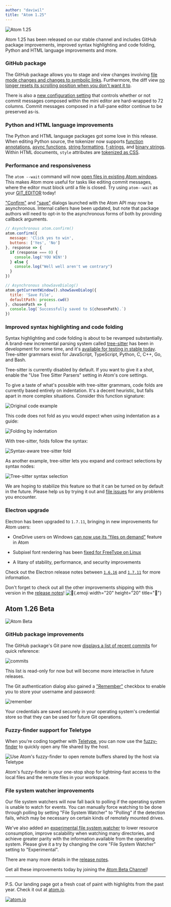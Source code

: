 ```yaml
---
author: "daviwil"
title: "Atom 1.25"
---
```


![Atom 1.25](/assets/images/blog.atom.io/img/posts/release-1-25.png)

Atom 1.25 has been released on our stable channel and includes GitHub package improvements, improved syntax highlighting and code folding, Python and HTML language improvements and more.

<!--more-->

### GitHub package

The GitHub package allows you to stage and view changes involving [file mode changes and changes to symbolic links](https://github.com/atom/github/pull/1275). Furthermore, the diff view [no longer resets its scrolling position when you don't want it to](https://github.com/atom/github/pull/1281).

There is also a [new configuration setting](https://github.com/atom/github/pull/1223) that controls whether or not commit messages composed within the mini editor are hard-wrapped to 72 columns. Commit messages composed in a full-pane editor continue to be preserved as-is.

### Python and HTML language improvements

The Python and HTML language packages got some love in this release. When editing Python source, the tokenizer now supports [function annotations](https://github.com/atom/language-python/pull/228), [async functions](https://github.com/atom/language-python/pull/231), [string formatting](https://github.com/atom/language-python/pull/224), [f-strings](https://github.com/atom/language-python/pull/227), and [binary strings](https://github.com/atom/language-python/pull/232). Within HTML documents, `style` attributes are [tokenized as CSS](https://github.com/atom/language-html/pull/170).

### Performance and responsiveness

The `atom --wait` command will now [open files in existing Atom windows](https://github.com/atom/atom/pull/16497). This makes Atom more useful for tasks like editing commit messages, where the editor must block until a file is closed. Try using `atom--wait` as your [GIT_EDITOR](https://git-scm.com/docs/git-var#git-var-GITEDITOR) today!

["Confirm"](https://github.com/atom/atom/pull/16229) and ["save"](https://github.com/atom/atom/pull/16245) dialogs launched with the Atom API may now be asynchronous. Internal callers have been updated, but note that package authors will need to opt-in to the asynchronous forms of both by providing callback arguments.

```js
// Asynchronous atom.confirm()
atom.confirm({
  message: 'Click yes to win',
  buttons: ['Yes', 'No']
}, response => {
  if (response === 0) {
    console.log('YOU WIN!')
  } else {
    console.log("Well well aren't we contrary")
  }
})

// Asynchronous showSaveDialog()
atom.getCurrentWindow().showSaveDialog({
  title: 'Save File',
  defaultPath: process.cwd()
}, chosenPath => {
  console.log(`Successfully saved to ${chosenPath}.`)
})
```

### Improved syntax highlighting and code folding

Syntax highlighting and code folding is about to be revamped substantially. A brand-new incremental parsing system called [tree-sitter](https://github.com/tree-sitter/tree-sitter) has been in development for some time, and it's [available for testing in stable today](https://github.com/atom/atom/pull/16299). Tree-sitter grammars exist for JavaScript, TypeScript, Python, C, C++, Go, and Bash.

Tree-sitter is currently disabled by default. If you want to give it a shot, enable the "Use Tree Sitter Parsers" setting in Atom's core settings.

To give a taste of what's possible with tree-sitter grammars, code folds are currently based entirely on indentation. It's a decent heuristic, but falls apart in more complex situations. Consider this function signature:

![Original code example](/assets/images/blog.atom.io/img/tree-sitter-fold-original-redux.png)

This code does not fold as you would expect when using indentation as a guide:

![Folding by indentation](/assets/images/blog.atom.io/img/tree-sitter-fold-before-redux.png)

With tree-sitter, folds follow the syntax:

![Syntax-aware tree-sitter fold](/assets/images/blog.atom.io/img/tree-sitter-fold-after-redux.png)

As another example, tree-sitter lets you expand and contract selections by syntax nodes:

![Tree-sitter syntax selection](/assets/images/blog.atom.io/img/tree-sitter-syntax-selection.gif)

We are hoping to stabilize this feature so that it can be turned on by default in the future. Please help us by trying it out and [file issues](https://github.com/atom/atom/issues/new) for any problems you encounter.

### Electron upgrade

Electron has been upgraded to `1.7.11`, bringing in new improvements for Atom users:

- OneDrive users on Windows [can now use its "files on demand"](https://github.com/electron/electron/pull/10377) feature in Atom
- Subpixel font rendering has been [fixed for FreeType on Linux](https://github.com/electron/electron/pull/11402)

- A litany of stability, performance, and security improvements

Check out the Electron release notes between [`1.6.16`](https://electronjs.org/releases#1.6.16) and [`1.7.11`](https://electronjs.org/releases#1.7.11) for more information.

<!-- End of release notes ------------------------------------------ -->

Don't forget to check out all the other improvements shipping with this version in the [release notes](https://github.com/atom/atom/releases/tag/v1.25.0)! ![:memo:](https://github.githubassets.com/images/icons/emoji/unicode/1f4dd.png){.emoji width="20" height="20" title=":memo:"}

## Atom 1.26 Beta

![Atom Beta](/assets/images/blog.atom.io/img/release-beta.png)

### GitHub package improvements

The GitHub package's Git pane now [displays a list of recent commits](https://github.com/atom/github/pull/1322) for quick reference:

![commits](/assets/images/user-images.githubusercontent.com/378023/36707789-40983692-1bb3-11e8-9530-b745da44da52.gif)

This list is read-only for now but will become more interactive in future releases.

The Git authentication dialog also gained a ["Remember"](https://github.com/atom/github/pull/1327) checkbox to enable you to store your username and password:

![remember](/assets/images/user-images.githubusercontent.com/378023/36955667-2affb9d6-206d-11e8-9b57-1eab0d299e82.gif)

Your credentials are saved securely in your operating system's credential store so that they can be used for future Git operations.

### Fuzzy-finder support for Teletype

When you're coding together with [Teletype](https://teletype.atom.io/), you can now use the [fuzzy-finder](https://flight-manual.atom.io/getting-started/sections/atom-basics/#opening-a-file-in-a-project) to quickly open any file shared by the host.

![Use Atom's fuzzy-finder to open remote buffers shared by the host via Teletype](/assets/images/user-images.githubusercontent.com/2988/37472427-72599aa4-2842-11e8-8777-3976ae6f2899.gif)

Atom's fuzzy-finder is your one-stop shop for lightning-fast access to the local files and the remote files in your workspace.

### File system watcher improvements

Our file system watchers will now fall back to polling if the operating system is unable to watch for events. You can manually force watching to be done through polling by setting "File System Watcher" to "Polling" if the detection fails, which may be necessary on certain kinds of remotely mounted drives.

We've also added an [experimental file system watcher](https://github.com/atom/atom/pull/16124) to lower resource consumption, improve scalability when watching many directories, and achieve greater parity with the information available from the operating system. Please give it a try by changing the core "File System Watcher" setting to "Experimental".

<!-- End of Beta release notes ------------------------------------------ -->

There are many more details in the [release notes](https://github.com/atom/atom/releases/tag/v1.26.0-beta0).

Get all these improvements today by joining the [Atom Beta Channel](https://atom.io/beta)!

---

P.S. Our landing page got a fresh coat of paint with highlights from the past year. Check it out at [atom.io](https://atom.io/).

[![atom.io](/assets/images/user-images.githubusercontent.com/378023/37446130-d81d9202-285e-11e8-903f-5b947cfd3255.jpg)](https://atom.io/)
